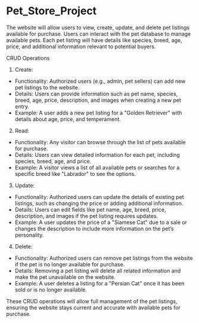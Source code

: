 # Pet_Store_Project


The website will allow users to view, create, update, and delete pet listings available for purchase. Users can interact with the pet database to manage available pets. Each pet listing will have details like species, breed, age, price, and additional information relevant to potential buyers.

CRUD Operations

1. Create:
- Functionality: Authorized users (e.g., admin, pet sellers) can add new pet listings to the website.
- Details: Users can provide information such as pet name, species, breed, age, price, description, and images when creating a new pet entry.
- Example: A user adds a new pet listing for a "Golden Retriever" with details about age, price, and temperament.

2. Read:
- Functionality: Any visitor can browse through the list of pets available for purchase.
- Details: Users can view detailed information for each pet, including species, breed, age, and price.
- Example: A visitor views a list of all available pets or searches for a specific breed like "Labrador" to see the options.

3. Update:
- Functionality: Authorized users can update the details of existing pet listings, such as changing the price or adding additional information.
- Details: Users can edit fields like pet name, age, breed, price, description, and images if the pet listing requires updates.
- Example: A user updates the price of a "Siamese Cat" due to a sale or changes the description to include more information on the pet’s personality.

4. Delete:
- Functionality: Authorized users can remove pet listings from the website if the pet is no longer available for purchase.
- Details: Removing a pet listing will delete all related information and make the pet unavailable on the website.
- Example: A user deletes a listing for a "Persian Cat" once it has been sold or is no longer available.

These CRUD operations will allow full management of the pet listings, ensuring the website stays current and accurate with available pets for purchase.
